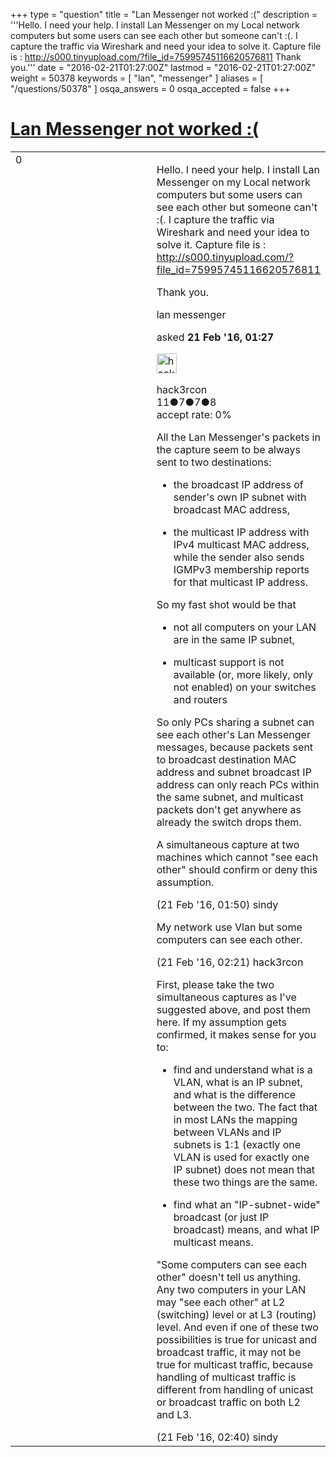 +++
type = "question"
title = "Lan Messenger not worked :("
description = '''Hello. I need your help. I install Lan Messenger on my Local network computers but some users can see each other but someone can&#x27;t :(. I capture the traffic via Wireshark and need your idea to solve it. Capture file is : http://s000.tinyupload.com/?file_id=75995745116620576811 Thank you.'''
date = "2016-02-21T01:27:00Z"
lastmod = "2016-02-21T01:27:00Z"
weight = 50378
keywords = [ "lan", "messenger" ]
aliases = [ "/questions/50378" ]
osqa_answers = 0
osqa_accepted = false
+++

<div class="headNormal">

# [Lan Messenger not worked :(](/questions/50378/lan-messenger-not-worked)

</div>

<div id="main-body">

<div id="askform">

<table id="question-table" style="width:100%;"><colgroup><col style="width: 50%" /><col style="width: 50%" /></colgroup><tbody><tr class="odd"><td style="width: 30px; vertical-align: top"><div class="vote-buttons"><div id="post-50378-score" class="post-score" title="current number of votes">0</div><div id="favorite-count" class="favorite-count"></div></div></td><td><div id="item-right"><div class="question-body"><p>Hello. I need your help. I install Lan Messenger on my Local network computers but some users can see each other but someone can't :(. I capture the traffic via Wireshark and need your idea to solve it. Capture file is : <a href="http://s000.tinyupload.com/?file_id=75995745116620576811">http://s000.tinyupload.com/?file_id=75995745116620576811</a></p><p>Thank you.</p></div><div id="question-tags" class="tags-container tags">lan messenger</div><div id="question-controls" class="post-controls"></div><div class="post-update-info-container"><div class="post-update-info post-update-info-user"><p>asked <strong>21 Feb '16, 01:27</strong></p><img src="https://secure.gravatar.com/avatar/1f1d393403ea997213960ee852d8f897?s=32&amp;d=identicon&amp;r=g" class="gravatar" width="32" height="32" alt="hack3rcon&#39;s gravatar image" /><p>hack3rcon<br />
<span class="score" title="11 reputation points">11</span><span title="7 badges"><span class="badge1">●</span><span class="badgecount">7</span></span><span title="7 badges"><span class="silver">●</span><span class="badgecount">7</span></span><span title="8 badges"><span class="bronze">●</span><span class="badgecount">8</span></span><br />
<span class="accept_rate" title="Rate of the user&#39;s accepted answers">accept rate:</span> <span title="hack3rcon has no accepted answers">0%</span></p></div></div><div id="comments-container-50378" class="comments-container"><span id="50380"></span><div id="comment-50380" class="comment"><div id="post-50380-score" class="comment-score"></div><div class="comment-text"><p>All the Lan Messenger's packets in the capture seem to be always sent to two destinations:</p><ul><li><p>the broadcast IP address of sender's own IP subnet with broadcast MAC address,</p></li><li><p>the multicast IP address with IPv4 multicast MAC address, while the sender also sends IGMPv3 membership reports for that multicast IP address.</p></li></ul><p>So my fast shot would be that</p><ul><li><p>not all computers on your LAN are in the same IP subnet,</p></li><li><p>multicast support is not available (or, more likely, only not enabled) on your switches and routers</p></li></ul><p>So only PCs sharing a subnet can see each other's Lan Messenger messages, because packets sent to broadcast destination MAC address and subnet broadcast IP address can only reach PCs within the same subnet, and multicast packets don't get anywhere as already the switch drops them.</p><p>A simultaneous capture at two machines which cannot "see each other" should confirm or deny this assumption.</p></div><div id="comment-50380-info" class="comment-info"><span class="comment-age">(21 Feb '16, 01:50)</span> sindy</div></div><span id="50381"></span><div id="comment-50381" class="comment"><div id="post-50381-score" class="comment-score"></div><div class="comment-text"><p>My network use Vlan but some computers can see each other.</p></div><div id="comment-50381-info" class="comment-info"><span class="comment-age">(21 Feb '16, 02:21)</span> hack3rcon</div></div><span id="50382"></span><div id="comment-50382" class="comment"><div id="post-50382-score" class="comment-score"></div><div class="comment-text"><p>First, please take the two simultaneous captures as I've suggested above, and post them here. If my assumption gets confirmed, it makes sense for you to:</p><ul><li><p>find and understand what is a VLAN, what is an IP subnet, and what is the difference between the two. The fact that in most LANs the mapping between VLANs and IP subnets is 1:1 (exactly one VLAN is used for exactly one IP subnet) does not mean that these two things are the same.</p></li><li><p>find what an "IP-subnet-wide" broadcast (or just IP broadcast) means, and what IP multicast means.</p></li></ul><p>"Some computers can see each other" doesn't tell us anything. Any two computers in your LAN may "see each other" at L2 (switching) level or at L3 (routing) level. And even if one of these two possibilities is true for unicast and broadcast traffic, it may not be true for multicast traffic, because handling of multicast traffic is different from handling of unicast or broadcast traffic on both L2 and L3.</p></div><div id="comment-50382-info" class="comment-info"><span class="comment-age">(21 Feb '16, 02:40)</span> sindy</div></div></div><div id="comment-tools-50378" class="comment-tools"></div><div class="clear"></div><div id="comment-50378-form-container" class="comment-form-container"></div><div class="clear"></div></div></td></tr></tbody></table>

</div>

</div>

